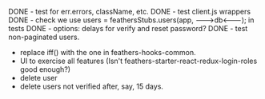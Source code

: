 
DONE - test for err.errors, className, etc.
DONE - test client.js wrappers
DONE - check we use     users = feathersStubs.users(app, --->db<---); in tests
DONE - options: delays for verify and reset password?
DONE - test non-paginated users.

- replace iff() with the one in feathers-hooks-common.
- UI to exercise all features (Isn't feathers-starter-react-redux-login-roles good enough?)
- delete user
- delete users not verified after, say, 15 days.
